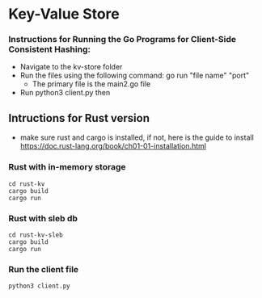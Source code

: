 # Key-Value Store

### Instructions for Running the Go Programs for Client-Side Consistent Hashing:

- Navigate to the kv-store folder
- Run the files using the following command: go run "file name" "port"
  - The primary file is the main2.go file
- Run python3 client.py then

## Intructions for Rust version

- make sure rust and cargo is installed, if not, here is the guide to install
  https://doc.rust-lang.org/book/ch01-01-installation.html

### Rust with in-memory storage

```shell
cd rust-kv
cargo build
cargo run
```

### Rust with sleb db

```shell
cd rust-kv-sleb
cargo build
cargo run
```

### Run the client file

```shell
python3 client.py
```
